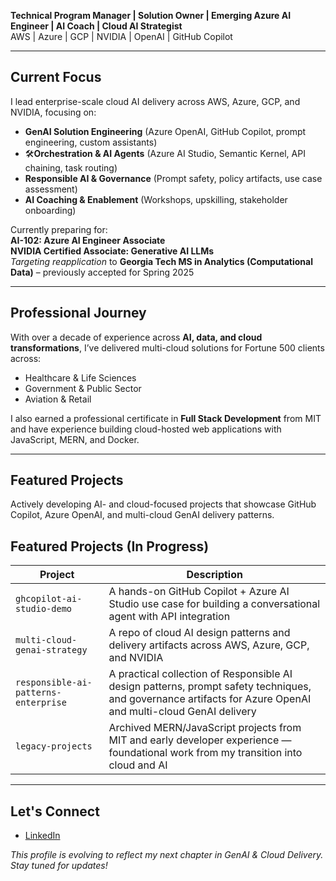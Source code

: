 **Technical Program Manager | Solution Owner | Emerging Azure AI Engineer | AI Coach | Cloud AI Strategist**  
AWS | Azure | GCP | NVIDIA | OpenAI | GitHub Copilot  

---

## Current Focus

I lead enterprise-scale cloud AI delivery across AWS, Azure, GCP, and NVIDIA, focusing on:

- **GenAI Solution Engineering** (Azure OpenAI, GitHub Copilot, prompt engineering, custom assistants)
- 🛠**Orchestration & AI Agents** (Azure AI Studio, Semantic Kernel, API chaining, task routing)
- **Responsible AI & Governance** (Prompt safety, policy artifacts, use case assessment)
- **AI Coaching & Enablement** (Workshops, upskilling, stakeholder onboarding)


Currently preparing for:  
**AI-102: Azure AI Engineer Associate**  
**NVIDIA Certified Associate: Generative AI LLMs**  
*Targeting reapplication* to **Georgia Tech MS in Analytics (Computational Data)** – previously accepted for Spring 2025

---

## Professional Journey

With over a decade of experience across **AI, data, and cloud transformations**, I’ve delivered multi-cloud solutions for Fortune 500 clients across:

- Healthcare & Life Sciences  
- Government & Public Sector  
- Aviation & Retail  

I also earned a professional certificate in **Full Stack Development** from MIT and have experience building cloud-hosted web applications with JavaScript, MERN, and Docker.

---

## Featured Projects

Actively developing AI- and cloud-focused projects that showcase GitHub Copilot, Azure OpenAI, and multi-cloud GenAI delivery patterns.

## Featured Projects (In Progress)

| Project | Description |
|--------|-------------|
| `ghcopilot-ai-studio-demo` | A hands-on GitHub Copilot + Azure AI Studio use case for building a conversational agent with API integration |
| `multi-cloud-genai-strategy` | A repo of cloud AI design patterns and delivery artifacts across AWS, Azure, GCP, and NVIDIA |
| `responsible-ai-patterns-enterprise` | A practical collection of Responsible AI design patterns, prompt safety techniques, and governance artifacts for Azure OpenAI and multi-cloud GenAI delivery |
| `legacy-projects` | Archived MERN/JavaScript projects from MIT and early developer experience — foundational work from my transition into cloud and AI |

---

## Let's Connect

- [LinkedIn](https://linkedin.com/in/sayf-ali-cloud-consultant)

*This profile is evolving to reflect my next chapter in GenAI & Cloud Delivery. Stay tuned for updates!*
